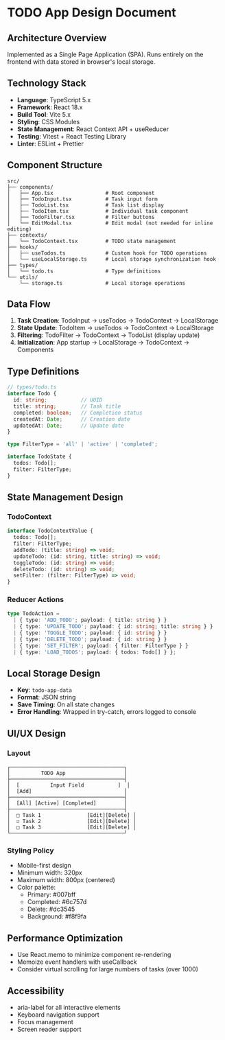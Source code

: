 # TODO App Design Document

## Architecture Overview

Implemented as a Single Page Application (SPA). Runs entirely on the frontend with data stored in browser's local storage.

## Technology Stack

- **Language**: TypeScript 5.x
- **Framework**: React 18.x
- **Build Tool**: Vite 5.x
- **Styling**: CSS Modules
- **State Management**: React Context API + useReducer
- **Testing**: Vitest + React Testing Library
- **Linter**: ESLint + Prettier

## Component Structure

```
src/
├── components/
│   ├── App.tsx                 # Root component
│   ├── TodoInput.tsx           # Task input form
│   ├── TodoList.tsx            # Task list display
│   ├── TodoItem.tsx            # Individual task component
│   ├── TodoFilter.tsx          # Filter buttons
│   └── EditModal.tsx           # Edit modal (not needed for inline editing)
├── contexts/
│   └── TodoContext.tsx         # TODO state management
├── hooks/
│   ├── useTodos.ts             # Custom hook for TODO operations
│   └── useLocalStorage.ts      # Local storage synchronization hook
├── types/
│   └── todo.ts                 # Type definitions
└── utils/
    └── storage.ts              # Local storage operations

```

## Data Flow

1. **Task Creation**: TodoInput → useTodos → TodoContext → LocalStorage
2. **State Update**: TodoItem → useTodos → TodoContext → LocalStorage
3. **Filtering**: TodoFilter → TodoContext → TodoList (display update)
4. **Initialization**: App startup → LocalStorage → TodoContext → Components

## Type Definitions

```typescript
// types/todo.ts
interface Todo {
  id: string;           // UUID
  title: string;        // Task title
  completed: boolean;   // Completion status
  createdAt: Date;      // Creation date
  updatedAt: Date;      // Update date
}

type FilterType = 'all' | 'active' | 'completed';

interface TodoState {
  todos: Todo[];
  filter: FilterType;
}
```

## State Management Design

### TodoContext

```typescript
interface TodoContextValue {
  todos: Todo[];
  filter: FilterType;
  addTodo: (title: string) => void;
  updateTodo: (id: string, title: string) => void;
  toggleTodo: (id: string) => void;
  deleteTodo: (id: string) => void;
  setFilter: (filter: FilterType) => void;
}
```

### Reducer Actions

```typescript
type TodoAction =
  | { type: 'ADD_TODO'; payload: { title: string } }
  | { type: 'UPDATE_TODO'; payload: { id: string; title: string } }
  | { type: 'TOGGLE_TODO'; payload: { id: string } }
  | { type: 'DELETE_TODO'; payload: { id: string } }
  | { type: 'SET_FILTER'; payload: { filter: FilterType } }
  | { type: 'LOAD_TODOS'; payload: { todos: Todo[] } };
```

## Local Storage Design

- **Key**: `todo-app-data`
- **Format**: JSON string
- **Save Timing**: On all state changes
- **Error Handling**: Wrapped in try-catch, errors logged to console

## UI/UX Design

### Layout

```
┌─────────────────────────────────────┐
│          TODO App                   │
├─────────────────────────────────────┤
│  [          Input Field           ]  │
│  [Add]                              │
├─────────────────────────────────────┤
│  [All] [Active] [Completed]         │
├─────────────────────────────────────┤
│  □ Task 1               [Edit][Delete] │
│  ☑ Task 2               [Edit][Delete] │
│  □ Task 3               [Edit][Delete] │
└─────────────────────────────────────┘
```

### Styling Policy

- Mobile-first design
- Minimum width: 320px
- Maximum width: 800px (centered)
- Color palette:
  - Primary: #007bff
  - Completed: #6c757d
  - Delete: #dc3545
  - Background: #f8f9fa

## Performance Optimization

- Use React.memo to minimize component re-rendering
- Memoize event handlers with useCallback
- Consider virtual scrolling for large numbers of tasks (over 1000)

## Accessibility

- aria-label for all interactive elements
- Keyboard navigation support
- Focus management
- Screen reader support